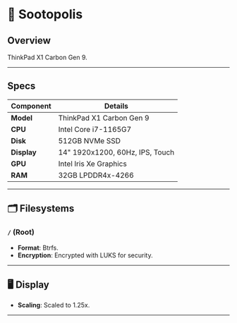 # 🌊 Sootopolis

## Overview

ThinkPad X1 Carbon Gen 9.

---

## Specs

| Component   | Details                         |
| ----------- | ------------------------------- |
| **Model**   | ThinkPad X1 Carbon Gen 9        |
| **CPU**     | Intel Core i7-1165G7            |
| **Disk**    | 512GB NVMe SSD                  |
| **Display** | 14" 1920x1200, 60Hz, IPS, Touch |
| **GPU**     | Intel Iris Xe Graphics          |
| **RAM**     | 32GB LPDDR4x-4266               |

---

## 🗂 Filesystems

### `/` (Root)

- **Format**: Btrfs.
- **Encryption**: Encrypted with LUKS for security.

---

## 🖥 Display

- **Scaling**: Scaled to 1.25x.

---
